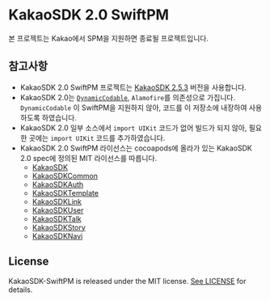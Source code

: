 # KakaoSDK 2.0 SwiftPM

본 프로젝트는 Kakao에서 SPM을 지원하면 종료될 프로젝트입니다. 

## 참고사항

* KakaoSDK 2.0 SwiftPM 프로젝트는 [KakaoSDK 2.5.3](https://github.com/CocoaPods/Specs/blob/master/Specs/a/0/c/KakaoSDK/2.5.3/KakaoSDK.podspec.json) 버전을 사용합니다.
* KakaoSDK 2.0는 [`DynamicCodable`](https://github.com/levantAJ/AnyCodable), `Alamofire`를 의존성으로 가집니다. `DynamicCodable` 이 SwiftPM을 지원하지 않아, 코드를 이 저장소에 내장하여 사용하도록 하였습니다. 
* KakaoSDK 2.0 일부 소스에서 `import UIKit` 코드가 없어 빌드가 되지 않아, 필요한 곳에는 `import UIKit` 코드를 추가하였습니다.
* KakaoSDK 2.0 SwiftPM 라이선스는 cocoapods에 올라가 있는 KakaoSDK 2.0 spec에 정의된 MIT 라이선스를 따릅니다.
  * [KakaoSDK](https://github.com/CocoaPods/Specs/blob/master/Specs/a/0/c/KakaoSDK/2.5.3/KakaoSDK.podspec.json)
  * [KakaoSDKCommon](https://github.com/CocoaPods/Specs/blob/master/Specs/a/d/6/KakaoSDKCommon/2.5.3/KakaoSDKCommon.podspec.json)
  * [KakaoSDKAuth](https://github.com/CocoaPods/Specs/blob/master/Specs/a/6/c/KakaoSDKAuth/2.5.3/KakaoSDKAuth.podspec.json)
  * [KakaoSDKTemplate](https://github.com/CocoaPods/Specs/blob/master/Specs/6/d/3/KakaoSDKTemplate/2.5.3/KakaoSDKTemplate.podspec.json)
  * [KakaoSDKLink](https://github.com/CocoaPods/Specs/blob/master/Specs/1/a/0/KakaoSDKLink/2.5.3/KakaoSDKLink.podspec.json)
  * [KakaoSDKUser](https://github.com/CocoaPods/Specs/blob/master/Specs/3/0/f/KakaoSDKUser/2.5.3/KakaoSDKUser.podspec.json)
  * [KakaoSDKTalk](https://github.com/CocoaPods/Specs/blob/master/Specs/3/9/b/KakaoSDKTalk/2.5.3/KakaoSDKTalk.podspec.json)
  * [KakaoSDKStory](https://github.com/CocoaPods/Specs/blob/master/Specs/9/5/5/KakaoSDKStory/2.5.3/KakaoSDKStory.podspec.json)
  * [KakaoSDKNavi](https://github.com/CocoaPods/Specs/blob/master/Specs/8/5/9/KakaoSDKNavi/2.5.3/KakaoSDKNavi.podspec.json)

## License

KakaoSDK-SwiftPM is released under the MIT license. [See LICENSE](https://github.com/minsOne/KakaoSDK-SwiftPM/blob/master/LICENSE) for details.
